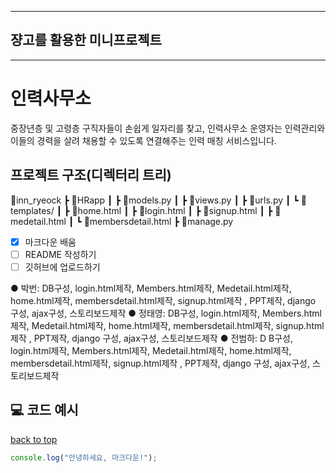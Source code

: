 
---

## 쟝고를 활용한 미니프로젝트

---

# 인력사무소

중장년층 및 고령층 구직자들이 손쉽게 일자리를 찾고, 
인력사무소 운영자는 인력관리와 이들의 경력을 살려 채용할 수 있도록 연결해주는 인력 매칭 서비스입니다.

## 프로젝트 구조(디렉터리 트리)

📂inn_ryeock
 ┣ 📂HRapp
 ┃ ┣ 📜models.py
 ┃ ┣ 📜views.py
 ┃ ┣ 📜urls.py
 ┃ ┗ 📂templates/
 ┃    ┣ 📜home.html
 ┃    ┣ 📜login.html
 ┃    ┣ 📜signup.html
 ┃    ┣ 📜medetail.html
 ┃    ┗ 📜membersdetail.html
 ┣ 📜manage.py


- [x] 마크다운 배움  
- [ ] README 작성하기  
- [ ] 깃허브에 업로드하기

● 박번: 
DB구성, login.html제작, Members.html제작, Medetail.html제작, home.html제작, membersdetail.html제작, signup.html제작
, PPT제작, django 구성, ajax구성, 스토리보드제작
● 정태영: 
DB구성, login.html제작, Members.html제작, Medetail.html제작, home.html제작, membersdetail.html제작, signup.html제작
, PPT제작, django 구성, ajax구성, 스토리보드제작
● 전범하: D
B구성, login.html제작, Members.html제작, Medetail.html제작, home.html제작, membersdetail.html제작, signup.html제작
, PPT제작, django 구성, ajax구성, 스토리보드제작

## 💻 코드 예시


[back to top](#top) <!-- 어디서든 클릭 시 최상단으로 이동 -->
```javascript
console.log("안녕하세요, 마크다운!");
